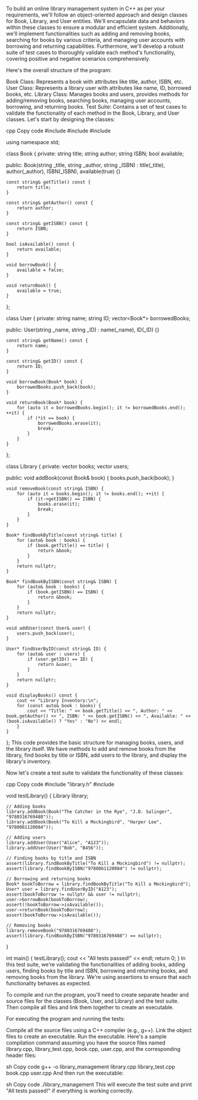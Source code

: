 To build an online library management system in C++ as per your requirements, we'll follow an object-oriented approach and design classes for Book, Library, and User entities. We'll encapsulate data and behaviors within these classes to ensure a modular and efficient system. Additionally, we'll implement functionalities such as adding and removing books, searching for books by various criteria, and managing user accounts with borrowing and returning capabilities. Furthermore, we'll develop a robust suite of test cases to thoroughly validate each method's functionality, covering positive and negative scenarios comprehensively.

Here's the overall structure of the program:

Book Class: Represents a book with attributes like title, author, ISBN, etc.
User Class: Represents a library user with attributes like name, ID, borrowed books, etc.
Library Class: Manages books and users, provides methods for adding/removing books, searching books, managing user accounts, borrowing, and returning books.
Test Suite: Contains a set of test cases to validate the functionality of each method in the Book, Library, and User classes.
Let's start by designing the classes:

cpp
Copy code
#include <iostream>
#include <vector>
#include <string>

using namespace std;

class Book {
private:
    string title;
    string author;
    string ISBN;
    bool available;

public:
    Book(string _title, string _author, string _ISBN) : title(_title), author(_author), ISBN(_ISBN), available(true) {}

    const string& getTitle() const {
        return title;
    }

    const string& getAuthor() const {
        return author;
    }

    const string& getISBN() const {
        return ISBN;
    }

    bool isAvailable() const {
        return available;
    }

    void borrowBook() {
        available = false;
    }

    void returnBook() {
        available = true;
    }
};

class User {
private:
    string name;
    string ID;
    vector<Book*> borrowedBooks;

public:
    User(string _name, string _ID) : name(_name), ID(_ID) {}

    const string& getName() const {
        return name;
    }

    const string& getID() const {
        return ID;
    }

    void borrowBook(Book* book) {
        borrowedBooks.push_back(book);
    }

    void returnBook(Book* book) {
        for (auto it = borrowedBooks.begin(); it != borrowedBooks.end(); ++it) {
            if (*it == book) {
                borrowedBooks.erase(it);
                break;
            }
        }
    }
};

class Library {
private:
    vector<Book> books;
    vector<User> users;

public:
    void addBook(const Book& book) {
        books.push_back(book);
    }

    void removeBook(const string& ISBN) {
        for (auto it = books.begin(); it != books.end(); ++it) {
            if (it->getISBN() == ISBN) {
                books.erase(it);
                break;
            }
        }
    }

    Book* findBookByTitle(const string& title) {
        for (auto& book : books) {
            if (book.getTitle() == title) {
                return &book;
            }
        }
        return nullptr;
    }

    Book* findBookByISBN(const string& ISBN) {
        for (auto& book : books) {
            if (book.getISBN() == ISBN) {
                return &book;
            }
        }
        return nullptr;
    }

    void addUser(const User& user) {
        users.push_back(user);
    }

    User* findUserByID(const string& ID) {
        for (auto& user : users) {
            if (user.getID() == ID) {
                return &user;
            }
        }
        return nullptr;
    }

    void displayBooks() const {
        cout << "Library Inventory:\n";
        for (const auto& book : books) {
            cout << "Title: " << book.getTitle() << ", Author: " << book.getAuthor() << ", ISBN: " << book.getISBN() << ", Available: " << (book.isAvailable() ? "Yes" : "No") << endl;
        }
    }
};
This code provides the basic structure for managing books, users, and the library itself. We have methods to add and remove books from the library, find books by title or ISBN, add users to the library, and display the library's inventory.

Now let's create a test suite to validate the functionality of these classes:

cpp
Copy code
#include "library.h"
#include <cassert>

void testLibrary() {
    Library library;

    // Adding books
    library.addBook(Book("The Catcher in the Rye", "J.D. Salinger", "9780316769488"));
    library.addBook(Book("To Kill a Mockingbird", "Harper Lee", "9780061120084"));

    // Adding users
    library.addUser(User("Alice", "A123"));
    library.addUser(User("Bob", "B456"));

    // Finding books by title and ISBN
    assert(library.findBookByTitle("To Kill a Mockingbird") != nullptr);
    assert(library.findBookByISBN("9780061120084") != nullptr);

    // Borrowing and returning books
    Book* bookToBorrow = library.findBookByTitle("To Kill a Mockingbird");
    User* user = library.findUserByID("A123");
    assert(bookToBorrow != nullptr && user != nullptr);
    user->borrowBook(bookToBorrow);
    assert(!bookToBorrow->isAvailable());
    user->returnBook(bookToBorrow);
    assert(bookToBorrow->isAvailable());

    // Removing books
    library.removeBook("9780316769488");
    assert(library.findBookByISBN("9780316769488") == nullptr);
}

int main() {
    testLibrary();
    cout << "All tests passed!" << endl;
    return 0;
}
In this test suite, we're validating the functionalities of adding books, adding users, finding books by title and ISBN, borrowing and returning books, and removing books from the library. We're using assertions to ensure that each functionality behaves as expected.

To compile and run the program, you'll need to create separate header and source files for the classes (Book, User, and Library) and the test suite. Then compile all files and link them together to create an executable.

For executing the program and running the tests:

Compile all the source files using a C++ compiler (e.g., g++).
Link the object files to create an executable.
Run the executable.
Here's a sample compilation command assuming you have the source files named library.cpp, library_test.cpp, book.cpp, user.cpp, and the corresponding header files:

sh
Copy code
g++ -o library_management library.cpp library_test.cpp book.cpp user.cpp
And then run the executable:

sh
Copy code
./library_management
This will execute the test suite and print "All tests passed!" if everything is working correctly.
